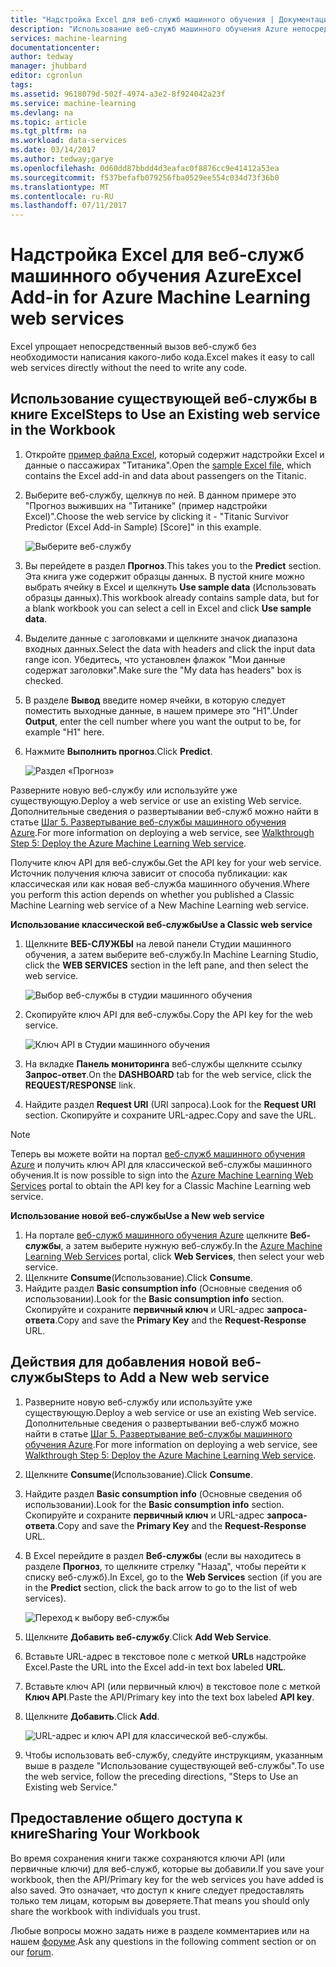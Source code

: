 ```yaml
---
title: "Надстройка Excel для веб-служб машинного обучения | Документация Майкрософт"
description: "Использование веб-служб машинного обучения Azure непосредственно из Excel без написания кода."
services: machine-learning
documentationcenter: 
author: tedway
manager: jhubbard
editor: cgronlun
tags: 
ms.assetid: 9618079d-502f-4974-a3e2-8f924042a23f
ms.service: machine-learning
ms.devlang: na
ms.topic: article
ms.tgt_pltfrm: na
ms.workload: data-services
ms.date: 03/14/2017
ms.author: tedway;garye
ms.openlocfilehash: 0d60dd87bbdd4d3eafac0f8876cc9e41412a53ea
ms.sourcegitcommit: f537befafb079256fba0529ee554c034d73f36b0
ms.translationtype: MT
ms.contentlocale: ru-RU
ms.lasthandoff: 07/11/2017
---
```

# <a name="excel-add-in-for-azure-machine-learning-web-services"></a><span data-ttu-id="85d9d-103">Надстройка Excel для веб-служб машинного обучения Azure</span><span class="sxs-lookup"><span data-stu-id="85d9d-103">Excel Add-in for Azure Machine Learning web services</span></span>
<span data-ttu-id="85d9d-104">Excel упрощает непосредственный вызов веб-служб без необходимости написания какого-либо кода.</span><span class="sxs-lookup"><span data-stu-id="85d9d-104">Excel makes it easy to call web services directly without the need to write any code.</span></span>

## <a name="steps-to-use-an-existing-web-service-in-the-workbook"></a><span data-ttu-id="85d9d-105">Использование существующей веб-службы в книге Excel</span><span class="sxs-lookup"><span data-stu-id="85d9d-105">Steps to Use an Existing web service in the Workbook</span></span>

1. <span data-ttu-id="85d9d-106">Откройте [пример файла Excel](http://aka.ms/amlexcel-sample-2), который содержит надстройки Excel и данные о пассажирах "Титаника".</span><span class="sxs-lookup"><span data-stu-id="85d9d-106">Open the [sample Excel file](http://aka.ms/amlexcel-sample-2), which contains the Excel add-in and data about passengers on the Titanic.</span></span>
2. <span data-ttu-id="85d9d-107">Выберите веб-службу, щелкнув по ней. В данном примере это "Прогноз выживших на "Титанике" (пример надстройки Excel)".</span><span class="sxs-lookup"><span data-stu-id="85d9d-107">Choose the web service by clicking it - "Titanic Survivor Predictor (Excel Add-in Sample) [Score]" in this example.</span></span>
   
    ![Выберите веб-службу][01]
3. <span data-ttu-id="85d9d-109">Вы перейдете в раздел **Прогноз**.</span><span class="sxs-lookup"><span data-stu-id="85d9d-109">This takes you to the **Predict** section.</span></span>  <span data-ttu-id="85d9d-110">Эта книга уже содержит образцы данных. В пустой книге можно выбрать ячейку в Excel и щелкнуть **Use sample data** (Использовать образцы данных).</span><span class="sxs-lookup"><span data-stu-id="85d9d-110">This workbook already contains sample data, but for a blank workbook you can select a cell in Excel and click **Use sample data**.</span></span>
4. <span data-ttu-id="85d9d-111">Выделите данные с заголовками и щелкните значок диапазона входных данных.</span><span class="sxs-lookup"><span data-stu-id="85d9d-111">Select the data with headers and click the input data range icon.</span></span>  <span data-ttu-id="85d9d-112">Убедитесь, что установлен флажок "Мои данные содержат заголовки".</span><span class="sxs-lookup"><span data-stu-id="85d9d-112">Make sure the "My data has headers" box is checked.</span></span>
5. <span data-ttu-id="85d9d-113">В разделе **Вывод** введите номер ячейки, в которую следует поместить выходные данные, в нашем примере это "H1".</span><span class="sxs-lookup"><span data-stu-id="85d9d-113">Under **Output**, enter the cell number where you want the output to be, for example "H1" here.</span></span>
6. <span data-ttu-id="85d9d-114">Нажмите **Выполнить прогноз**.</span><span class="sxs-lookup"><span data-stu-id="85d9d-114">Click **Predict**.</span></span>
   
    ![Раздел «Прогноз»][02]

<span data-ttu-id="85d9d-116">Разверните новую веб-службу или используйте уже существующую.</span><span class="sxs-lookup"><span data-stu-id="85d9d-116">Deploy a web service or use an existing Web service.</span></span> <span data-ttu-id="85d9d-117">Дополнительные сведения о развертывании веб-служб можно найти в статье [Шаг 5. Развертывание веб-службы машинного обучения Azure](machine-learning-walkthrough-5-publish-web-service.md).</span><span class="sxs-lookup"><span data-stu-id="85d9d-117">For more information on deploying a web service, see [Walkthrough Step 5: Deploy the Azure Machine Learning Web service](machine-learning-walkthrough-5-publish-web-service.md).</span></span>

<span data-ttu-id="85d9d-118">Получите ключ API для веб-службы.</span><span class="sxs-lookup"><span data-stu-id="85d9d-118">Get the API key for your web service.</span></span> <span data-ttu-id="85d9d-119">Источник получения ключа зависит от способа публикации: как классическая или как новая веб-служба машинного обучения.</span><span class="sxs-lookup"><span data-stu-id="85d9d-119">Where you perform this action depends on whether you published a Classic Machine Learning web service of a New Machine Learning web service.</span></span>

<span data-ttu-id="85d9d-120">**Использование классической веб-службы**</span><span class="sxs-lookup"><span data-stu-id="85d9d-120">**Use a Classic web service**</span></span> 

1. <span data-ttu-id="85d9d-121">Щелкните **ВЕБ-СЛУЖБЫ** на левой панели Студии машинного обучения, а затем выберите веб-службу.</span><span class="sxs-lookup"><span data-stu-id="85d9d-121">In Machine Learning Studio, click the **WEB SERVICES** section in the left pane, and then select the web service.</span></span>
   
    ![Выбор веб-службы в студии машинного обучения][04]
2. <span data-ttu-id="85d9d-123">Скопируйте ключ API для веб-службы.</span><span class="sxs-lookup"><span data-stu-id="85d9d-123">Copy the API key for the web service.</span></span>
   
    ![Ключ API в Студии машинного обучения][05]
3. <span data-ttu-id="85d9d-125">На вкладке **Панель мониторинга** веб-службы щелкните ссылку **Запрос-ответ**.</span><span class="sxs-lookup"><span data-stu-id="85d9d-125">On the **DASHBOARD** tab for the web service, click the **REQUEST/RESPONSE** link.</span></span>
4. <span data-ttu-id="85d9d-126">Найдите раздел **Request URI** (URI запроса).</span><span class="sxs-lookup"><span data-stu-id="85d9d-126">Look for the **Request URI** section.</span></span>  <span data-ttu-id="85d9d-127">Скопируйте и сохраните URL-адрес.</span><span class="sxs-lookup"><span data-stu-id="85d9d-127">Copy and save the URL.</span></span>

> [!NOTE]
> <span data-ttu-id="85d9d-128">Теперь вы можете войти на портал [веб-служб машинного обучения Azure](https://services.azureml.net) и получить ключ API для классической веб-службы машинного обучения.</span><span class="sxs-lookup"><span data-stu-id="85d9d-128">It is now possible to sign into the [Azure Machine Learning Web Services](https://services.azureml.net) portal to obtain the API key for a Classic Machine Learning web service.</span></span>
> 
> 

<span data-ttu-id="85d9d-129">**Использование новой веб-службы**</span><span class="sxs-lookup"><span data-stu-id="85d9d-129">**Use a New web service**</span></span>

1. <span data-ttu-id="85d9d-130">На портале [веб-служб машинного обучения Azure](https://services.azureml.net) щелкните **Веб-службы**, а затем выберите нужную веб-службу.</span><span class="sxs-lookup"><span data-stu-id="85d9d-130">In the [Azure Machine Learning Web Services](https://services.azureml.net) portal, click **Web Services**, then select your web service.</span></span> 
2. <span data-ttu-id="85d9d-131">Щелкните **Consume**(Использование).</span><span class="sxs-lookup"><span data-stu-id="85d9d-131">Click **Consume**.</span></span>
3. <span data-ttu-id="85d9d-132">Найдите раздел **Basic consumption info** (Основные сведения об использовании).</span><span class="sxs-lookup"><span data-stu-id="85d9d-132">Look for the **Basic consumption info** section.</span></span> <span data-ttu-id="85d9d-133">Скопируйте и сохраните **первичный ключ** и URL-адрес **запроса-ответа**.</span><span class="sxs-lookup"><span data-stu-id="85d9d-133">Copy and save the **Primary Key** and the **Request-Response** URL.</span></span>

## <a name="steps-to-add-a-new-web-service"></a><span data-ttu-id="85d9d-134">Действия для добавления новой веб-службы</span><span class="sxs-lookup"><span data-stu-id="85d9d-134">Steps to Add a New web service</span></span>

1. <span data-ttu-id="85d9d-135">Разверните новую веб-службу или используйте уже существующую.</span><span class="sxs-lookup"><span data-stu-id="85d9d-135">Deploy a web service or use an existing Web service.</span></span> <span data-ttu-id="85d9d-136">Дополнительные сведения о развертывании веб-служб можно найти в статье [Шаг 5. Развертывание веб-службы машинного обучения Azure](machine-learning-walkthrough-5-publish-web-service.md).</span><span class="sxs-lookup"><span data-stu-id="85d9d-136">For more information on deploying a web service, see [Walkthrough Step 5: Deploy the Azure Machine Learning Web service](machine-learning-walkthrough-5-publish-web-service.md).</span></span>
2. <span data-ttu-id="85d9d-137">Щелкните **Consume**(Использование).</span><span class="sxs-lookup"><span data-stu-id="85d9d-137">Click **Consume**.</span></span>
3. <span data-ttu-id="85d9d-138">Найдите раздел **Basic consumption info** (Основные сведения об использовании).</span><span class="sxs-lookup"><span data-stu-id="85d9d-138">Look for the **Basic consumption info** section.</span></span> <span data-ttu-id="85d9d-139">Скопируйте и сохраните **первичный ключ** и URL-адрес **запроса-ответа**.</span><span class="sxs-lookup"><span data-stu-id="85d9d-139">Copy and save the **Primary Key** and the **Request-Response** URL.</span></span>
4. <span data-ttu-id="85d9d-140">В Excel перейдите в раздел **Веб-службы** (если вы находитесь в разделе **Прогноз**, то щелкните стрелку "Назад", чтобы перейти к списку веб-служб).</span><span class="sxs-lookup"><span data-stu-id="85d9d-140">In Excel, go to the **Web Services** section (if you are in the **Predict** section, click the back arrow to go to the list of web services).</span></span>
   
    ![Переход к выбору веб-службы][03]
5. <span data-ttu-id="85d9d-142">Щелкните **Добавить веб-службу**.</span><span class="sxs-lookup"><span data-stu-id="85d9d-142">Click **Add Web Service**.</span></span>
6. <span data-ttu-id="85d9d-143">Вставьте URL-адрес в текстовое поле с меткой **URL**в надстройке Excel.</span><span class="sxs-lookup"><span data-stu-id="85d9d-143">Paste the URL into the Excel add-in text box labeled **URL**.</span></span>
7. <span data-ttu-id="85d9d-144">Вставьте ключ API (или первичный ключ) в текстовое поле с меткой **Ключ API**.</span><span class="sxs-lookup"><span data-stu-id="85d9d-144">Paste the API/Primary key into the text box labeled **API key**.</span></span>
8. <span data-ttu-id="85d9d-145">Щелкните **Добавить**.</span><span class="sxs-lookup"><span data-stu-id="85d9d-145">Click **Add**.</span></span>
   
    ![URL-адрес и ключ API для классической веб-службы.][06]
9. <span data-ttu-id="85d9d-147">Чтобы использовать веб-службу, следуйте инструкциям, указанным выше в разделе "Использование существующей веб-службы".</span><span class="sxs-lookup"><span data-stu-id="85d9d-147">To use the web service, follow the preceding directions, "Steps to Use an Existing web Service."</span></span>

## <a name="sharing-your-workbook"></a><span data-ttu-id="85d9d-148">Предоставление общего доступа к книге</span><span class="sxs-lookup"><span data-stu-id="85d9d-148">Sharing Your Workbook</span></span>
<span data-ttu-id="85d9d-149">Во время сохранения книги также сохраняются ключи API (или первичные ключи) для веб-служб, которые вы добавили.</span><span class="sxs-lookup"><span data-stu-id="85d9d-149">If you save your workbook, then the API/Primary key for the web services you have added is also saved.</span></span> <span data-ttu-id="85d9d-150">Это означает, что доступ к книге следует предоставлять только тем лицам, которым вы доверяете.</span><span class="sxs-lookup"><span data-stu-id="85d9d-150">That means you should only share the workbook with individuals you trust.</span></span>

<span data-ttu-id="85d9d-151">Любые вопросы можно задать ниже в разделе комментариев или на нашем [форуме](http://go.microsoft.com/fwlink/?LinkID=403669&clcid=0x409).</span><span class="sxs-lookup"><span data-stu-id="85d9d-151">Ask any questions in the following comment section or on our [forum](http://go.microsoft.com/fwlink/?LinkID=403669&clcid=0x409).</span></span>

[01]: ./media/machine-learning-excel-add-in-for-web-services/image1.png
[02]: ./media/machine-learning-excel-add-in-for-web-services/image2.png
[03]: ./media/machine-learning-excel-add-in-for-web-services/image3.png
[04]: ./media/machine-learning-excel-add-in-for-web-services/image4.png
[05]: ./media/machine-learning-excel-add-in-for-web-services/image5.png
[06]: ./media/machine-learning-excel-add-in-for-web-services/image6.png
